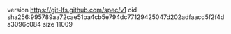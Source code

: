 version https://git-lfs.github.com/spec/v1
oid sha256:995789aa72cae51ba4cb5e794dc77129425047d202adfaacd5f2f4da3096c084
size 11009
